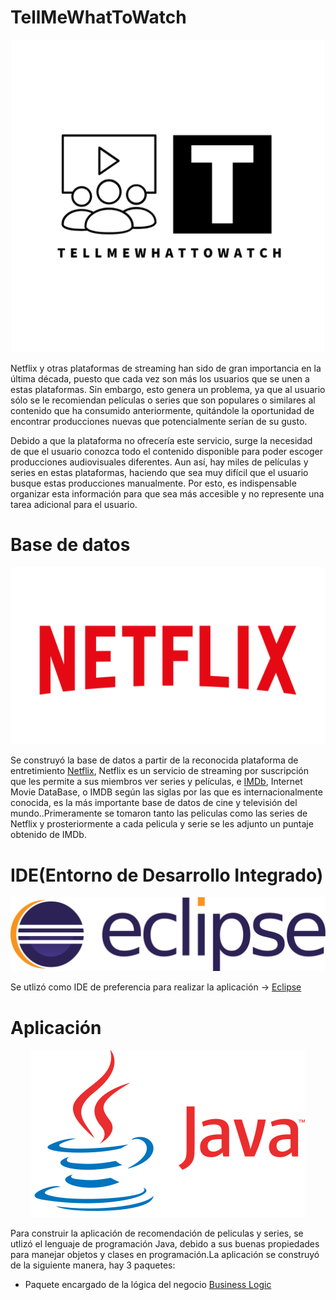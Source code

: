 # TellMeWhatToWatch

<p align="center">
<img src="./Logos/TellMeWhatToWatch-logos_black.png" width="500" height="500" class="center">
 </p>
 
 Netflix y otras plataformas de streaming han sido de gran importancia en la última década, puesto que cada vez son más los usuarios que se unen a estas plataformas.
Sin embargo, esto genera un problema, ya que al usuario sólo se le recomiendan películas o series que son populares o similares al contenido que ha consumido anteriormente, quitándole la oportunidad de encontrar producciones nuevas que potencialmente serían de su gusto. 

Debido a que la plataforma no ofrecería este servicio, surge la necesidad de que el usuario conozca todo el contenido disponible para poder escoger producciones audiovisuales diferentes. Aun así, hay miles de películas y series en estas plataformas, haciendo que sea muy difícil que el usuario busque estas producciones manualmente. Por esto, es indispensable organizar esta información para que sea más accesible y no represente una tarea adicional para el usuario.

# Base de datos

<p align="center">
<img src="./Logos/netflix.png" class="center">
 </p>
 
Se construyó la base de datos a partir de la reconocida plataforma de entretimiento [Netflix](https://www.netflix.com/co/), Netflix es un servicio de streaming por suscripción que les permite a sus miembros ver series y películas, e [IMDb](https://www.imdb.com/), Internet Movie DataBase, o IMDB según las siglas por las que es internacionalmente conocida, es la más importante base de datos de cine y televisión del mundo..Primeramente se tomaron tanto las peliculas como las series de Netflix y prosteriormente a cada pelicula y serie se les adjunto un puntaje obtenido de IMDb.

# IDE(Entorno de Desarrollo Integrado)

<p align="center">
<img src="./Logos/eclipse.png" class="center">
 </p>

Se utlizó como IDE de preferencia para realizar la aplicación -> [Eclipse](https://www.eclipse.org/downloads/)

# Aplicación

<p align="center">
<img src="./Logos/java_logo.png" class="center">
 </p>
 
Para construir la aplicación de recomendación de peliculas y series, se utlizó el lenguaje de programación Java, debido a sus buenas propiedades para manejar objetos y clases en programación.La aplicación se construyó de la siguiente manera, hay 3 paquetes:
 - Paquete encargado de la lógica del negocio [Business Logic](./TellMeWhatToWatch%20app/src/BusinessLogic)










